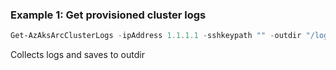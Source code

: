 ### Example 1: Get provisioned cluster logs
```powershell
Get-AzAksArcClusterLogs -ipAddress 1.1.1.1 -sshkeypath "" -outdir "/logs"
```

Collects logs and saves to outdir



